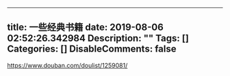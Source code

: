 
---
title: 一些经典书籍
date: 2019-08-06 02:52:26.342984
Description: ""
Tags: []
Categories: []
DisableComments: false
---
<https://www.douban.com/doulist/1259081/>  


